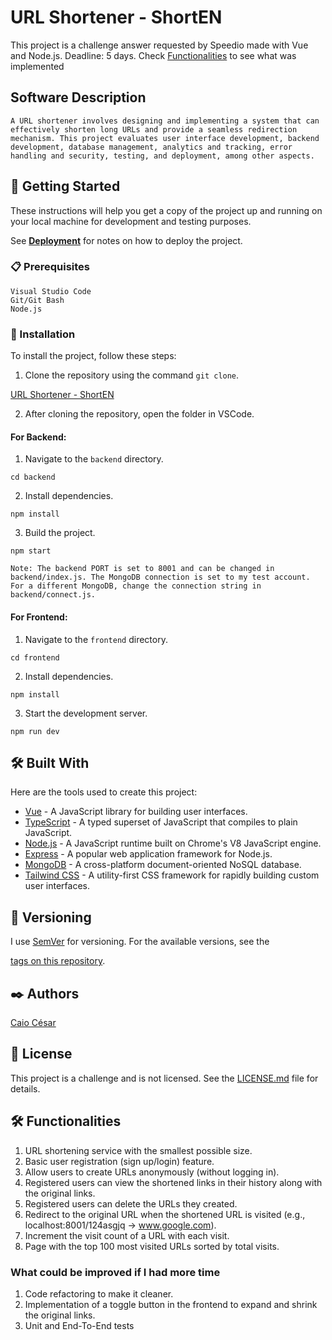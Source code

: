 # URL Shortener - ShortEN

This project is a challenge answer requested by Speedio made with Vue and Node.js.
Deadline: 5 days.
Check [Functionalities](#functionalities) to see what was implemented

## Software Description

```
A URL shortener involves designing and implementing a system that can effectively shorten long URLs and provide a seamless redirection mechanism. This project evaluates user interface development, backend development, database management, analytics and tracking, error handling and security, testing, and deployment, among other aspects.
```

## 🚀 Getting Started

These instructions will help you get a copy of the project up and running on your local machine for development and testing purposes.

See **[Deployment](#-deployment)** for notes on how to deploy the project.

### 📋 Prerequisites

```
Visual Studio Code
Git/Git Bash
Node.js
```

### 🔧 Installation

To install the project, follow these steps:

1. Clone the repository using the command `git clone`.

[URL Shortener - ShortEN](https://github.com/caiocesar333/URL-Shortener)

2. After cloning the repository, open the folder in VSCode.

#### For Backend:

1. Navigate to the `backend` directory.

```
cd backend
```

2. Install dependencies.

```
npm install
```

3. Build the project.

```
npm start
```

```
Note: The backend PORT is set to 8001 and can be changed in backend/index.js. The MongoDB connection is set to my test account. For a different MongoDB, change the connection string in backend/connect.js.
```

#### For Frontend:

1. Navigate to the `frontend` directory.

```
cd frontend
```

2. Install dependencies.

```
npm install
```

3. Start the development server.

```
npm run dev
```

## 🛠️ Built With

Here are the tools used to create this project:

- [Vue](https://vuejs.org/) - A JavaScript library for building user interfaces.
- [TypeScript](https://www.typescriptlang.org/) - A typed superset of JavaScript that compiles to plain JavaScript.
- [Node.js](https://nodejs.org/) - A JavaScript runtime built on Chrome's V8 JavaScript engine.
- [Express](https://expressjs.com/) - A popular web application framework for Node.js.
- [MongoDB](https://www.mongodb.com/) - A cross-platform document-oriented NoSQL database.
- [Tailwind CSS](https://tailwindcss.com/) - A utility-first CSS framework for rapidly building custom user interfaces.

## 📌 Versioning

I use [SemVer](http://semver.org/) for versioning. For the available versions, see the

 [tags on this repository](https://github.com/caiocesar333/project/tags).

## ✒️ Authors

[Caio César](https://github.com/caiocesar333)

## 📄 License

This project is a challenge and is not licensed. See the [LICENSE.md](https://github.com/caiocesar333/project/license) file for details.

## <a id="functionalities"></a>🛠️ Functionalities

1. URL shortening service with the smallest possible size.
2. Basic user registration (sign up/login) feature.
3. Allow users to create URLs anonymously (without logging in).
4. Registered users can view the shortened links in their history along with the original links.
5. Registered users can delete the URLs they created.
6. Redirect to the original URL when the shortened URL is visited (e.g., localhost:8001/124asgjq -> www.google.com).
7. Increment the visit count of a URL with each visit.
8. Page with the top 100 most visited URLs sorted by total visits.

### What could be improved if I had more time

1. Code refactoring to make it cleaner.
2. Implementation of a toggle button in the frontend to expand and shrink the original links.
3. Unit and End-To-End tests
